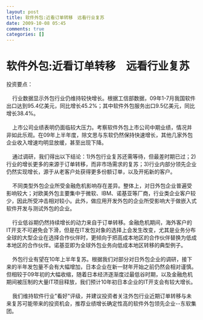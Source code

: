 ```yaml
---
layout: post
title: 软件外包:近看订单转移　远看行业复苏
date: 2009-10-08 05:45
comments: true
categories: []
---
```

<h1>软件外包:近看订单转移　远看行业复苏</h1>
投资要点：<br/><br/>
    行业数据显示外包行业仍维持较快增长。根据工信部数据，09年1-7月我国软件出口达到95.4亿美元，同比增长45.2%；其中软件外包服务出口9.5亿美元，同比增长38.4%。<br/><br/>
    上市公司业绩表明仍面临较大压力。考察软件外包上市公司中期业绩，情况并非如此乐观。在09年上半年度，除文思与东软仍然保持快速增长，其他几家外包企业收入增速均明显放缓，甚至出现下降。<br/><br/>
    通过调研，我们得出以下结论：1)外包行业复苏还需等待，但最差时期已过；2)行业的增长更多的来源于订单转移，而非市场需求的复苏；3)行业内部分领先企业仍然实现增长，源于从老客户处获得更多份额订单，以及开拓新的客户。<br/><br/>
    不同类型外包企业所受金融危机影响存在差异。整体上，对日外包企业普遍受影响较大；对欧美外包主要集中于微软、IBM、诺基亚等厂商，行业类企业客户较少，因此所受冲击相对较小。此外，做应用开发外包的企业所受影响大于做嵌入式软件开发与测试外包的企业。<br/><br/>
    行业低谷期仍然持续增长的动力来自于订单转移。金融危机期间，海外客户的IT开支不可避免会下滑，但是在IT发包对象的选择上会发生改变，尤其是业务分布全球的大型企业在选择合作伙伴时，更倾向于把高成本地区的合作伙伴替换为低成本地区的合作伙伴。诺基亚即为全球外包业务向低成本地区转移的典型例子。<br/><br/>
    外包行业有望在10年上半年复苏。根据我们对部分对日外包企业的调研，接下来的半年发包量不会有大幅增加，日本企业在新一财年开始之前仍然会相对谨慎。但相较于09年初的大幅收缩，随着日本经济逐渐度过最低谷时期，以及金融危机期间被压制的大量IT项目释放，我们预计10年初日本企业的IT开支会有较大增长。<br/><br/>
    我们维持软件行业"看好"评级，并建议投资者关注外包行业近期订单转移与未来复苏可能带来的投资机会，推荐业绩增长确定性高的软件外包领先企业--东软集团。
